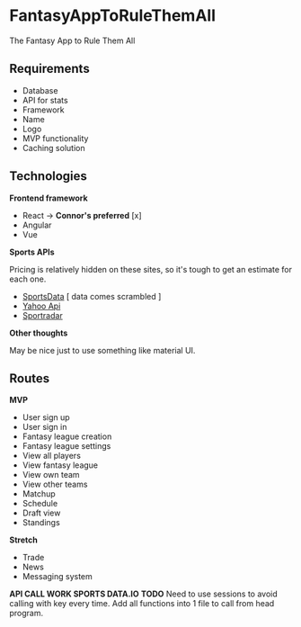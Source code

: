 # FantasyAppToRuleThemAll
The Fantasy App to Rule Them All

## Requirements

* Database
* API for stats
* Framework
* Name
* Logo
* MVP functionality
* Caching solution

## Technologies

**Frontend framework**

* React -> **Connor's preferred** [x]
* Angular
* Vue

**Sports APIs**

Pricing is relatively hidden on these sites, so it's tough to get an estimate for each one.

* [SportsData](https://sportsdata.io/developers/getting-started) [ data comes scrambled ]
* [Yahoo Api](https://developer.yahoo.com/fantasysports/guide/) 
* [Sportradar](https://developer.sportradar.com/)

**Other thoughts**

May be nice just to use something like material UI.

## Routes

**MVP**
* User sign up
* User sign in
* Fantasy league creation
* Fantasy league settings
* View all players
* View fantasy league
* View own team
* View other teams
* Matchup
* Schedule
* Draft view
* Standings

**Stretch**
* Trade
* News
* Messaging system



**API CALL WORK SPORTS DATA.IO**
**TODO**
Need to use sessions to avoid calling with key every time. Add all functions into 1 file to call from head program.
